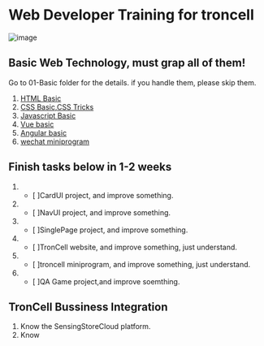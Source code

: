 # Web Developer Training for troncell

![image](https://user-images.githubusercontent.com/3402267/163093340-de3e440f-ba5d-4e27-bb9f-81ee198c71cf.png)

## Basic Web Technology, must grap all of them! 

Go to 01-Basic folder for the details. if you handle them, please skip them.
  1. [HTML Basic](https://developer.mozilla.org/en-US/docs/Web/Tutorials)
  2. [CSS Basic](https://developer.mozilla.org/en-US/docs/Learn/CSS/First_steps/Getting_started),[CSS Tricks](https://css-tricks.com/)
  3. [Javascript Basic](https://javascript.info)
  4. [Vue basic](https://vuejs.org/tutorial/)
  5. [Angular basic](https://angular.io/)
  6. [wechat miniprogram](https://developers.weixin.qq.com/miniprogram/dev/framework/)

## Finish tasks below in 1-2 weeks
  1. - [ ]CardUI project, and improve something.
  2. - [ ]NavUI project, and improve something.
  3. - [ ]SinglePage project, and improve something.
  4. - [ ]TronCell website, and improve something, just understand.
  5. - [ ]troncell miniprogram, and improve something, just understand.
  6. - [ ]QA Game project,and improve soemthing.

## TronCell Bussiness Integration
  1. Know the SensingStoreCloud platform.
  2. Know 
